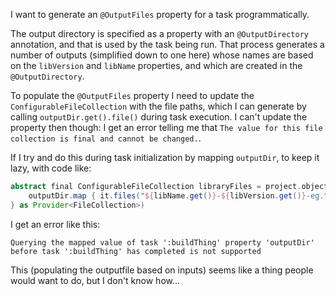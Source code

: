I want to generate an `@OutputFiles` property for a task programmatically.

The output directory is specified as a property with an `@OutputDirectory` annotation, and that is used by the task being run. That process generates a number of outputs (simplified down to one here) whose names are based on the `libVersion` and `libName` properties, and which are created in the `@OutputDirectory`.

To populate the `@OutputFiles` property I need to update the `ConfigurableFileCollection` with the file paths, which I can generate  by calling `outputDir.get().file()` during task execution. I can't update the property then though: I get an error telling me that `The value for this file collection is final and cannot be changed.`.

If I try and do this during task initialization by mapping `outputDir`, to keep it lazy, with code like: 

```groovy
abstract final ConfigurableFileCollection libraryFiles = project.objects.fileCollection().from(project.provider {
    outputDir.map { it.files("${libName.get()}-${libVersion.get()}-eg.txt") }
} as Provider<FileCollection>)
```

I get an error like this: 
```
Querying the mapped value of task ':buildThing' property 'outputDir' before task ':buildThing' has completed is not supported
```

This (populating the outputfile based on inputs) seems like a thing people would want to do, but I don't know how... 